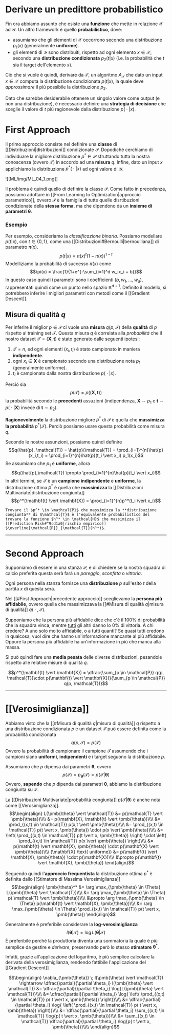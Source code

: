 # Derivare un predittore probabilistico
Fin ora abbiamo assunto che esiste una **funzione** che mette in relazione $\mathcal{X}$ ad $\mathcal{Y}$.
Un altro framework è quello **probabilistico**, dove:
- assumiamo che gli elementi di $\mathcal{X}$ occorrono secondo una distribuzione $p_1(x)$ (generalmente **uniforme**).
- gli elementi di $\mathcal{Y}$ sono distribuiti, rispetto ad ogni elemento $x \in \mathcal{X}$, secondo una **distribuzione condizionata** $p_2(t \vert x)$ (i.e. la probabilità che $t$ sia il target dell'elemento $x$).

Ciò che si vuole è quindi, derivare da $\mathcal{T}$, un algoritmo $A_{\mathcal{T}}$ che dato un input $x \in \mathcal{X}$ computa la distribuzione condizionata $p(t \vert x)$, la quale deve *approssimare* il più possibile la distribuzione $p_2$.

Dato che sarebbe desiderabile ottenere un singolo valore come output (e non una distribuzione), è necessario definire una **strategia di decisione** che sceglie il valore di $t$ più ragionevole dalla distribuzione $p( \;\cdot\; \vert x)$.

# First Approach
Il primo approccio consiste nel definire una **classe** di [[Distribuzioni|distribuzioni]] condizionate $\mathcal{P}$.
Dopodiché cerchiamo di individuare la migliore distribuzione $p^* \in \mathcal{P}$ sfruttando tutta la nostra conoscenza (ovvero $\mathcal{T}$) in accordo ad una **misura** $q$.
Infine, dato un input $x$ applichiamo la distribuzione $p^*( \;\cdot\; \vert x)$ ad ogni valore di $\mathcal{Y}$.

![[ML/img/ML_04_1.png]]


Il problema è quindi quello di definire la classe $\mathcal{P}$.
Come fatto in precedenza, possiamo adottare in [[From Learning to Optimization|approccio parametrico]], ovvero $\mathcal{P}$ è la famiglia di tutte quelle disrtibuzioni condizionate della **stessa forma**, ma che dipendono da un **insieme di parametri** $\pmb{\theta}$.

### Esempio
Per esempio, consideriamo la *classificazione binaria*.
Possiamo modellare $p(t \vert x)$, con $t \in \lbrace 0,1 \rbrace$, come una [[Distribuzioni#Bernoulli|bernoulliana]] di parametro $\pi(x)$.
$$p(t \vert x) = \pi(x)^t(1-\pi(x))^{1-t}$$
Modelliziamo la probabilità di successo $\pi(x)$ come $$\pi(x) = \frac{1}{1+e^{-\sum_{i=1}^d w_ix_i + b}}$$
In questo caso quindi i parametri sono i coefficienti $(b,w_1, ..., w_d)$, rappresentati quindi come un punto nello spazio $\mathbb{R}^{d+1}$.
Definito il modello, si potrebbero inferire i migliori parametri con metodi come il [[Gradient Descent]].


## Misura di qualità $q$
Per inferire il miglior $p \in \mathcal{P}$ ci vuole una **misura** $q(p, \mathcal{T})$ della **qualità** di $p$ rispetto al training set $\mathcal{T}$.
Questa misura $q$ è correlata alla *probabilità* che il nostro dataset $\mathcal{T} = (\mathbf{X}, \mathbf{t})$ è stato generato dalle seguenti ipotesi:
1. $\mathcal{T} = n$, ed ogni elementi $(x_i,t_i)$ è stato campionato in maniera **indipendente**.
2. ogni $x_i \in \mathbf{X}$ è campionato secondo una distribuzione nota $p_1$ (generalmente uniforme).
3. $t_i$ è campionato dalla nostra distribuzione $p( \;\cdot\; \vert x)$.

Perciò sia $$p(\mathcal{T}) = p((\mathbf{X}, \mathbf{t}))$$ la probabilità secondo le **precedenti** assuzioni (indipendenza, $\mathbf{X} \sim p_1$ e $\mathbf{t} \sim p( \;\cdot\; \vert \mathbf{X})$ invece di $\mathbf{t} \sim p_2$).

**Ragionevolmente** la distribuzione migliore $p^*$ di $\mathcal{P}$ è quella che **massimizza la probabilità** $p^*(\mathcal{T})$.
Perciò possiamo usare questa probabilità come misura $q$.

Secondo le nostre assunzioni, possiamo quindi definire $$q(\hat{p}, \mathcal{T}) = \hat{p}(\mathcal{T}) = \prod_{i=1}^{n}\hat{p}(x_i,t_i) = \prod_{i=1}^{n}\hat{p}(t_i \vert x_i) p_1(x_i)$$
Se assumiamo che $p_1$ è **uniforme**, allora $$q(\hat{p},\mathcal{T}) \propto \prod_{i=1}^{n}\hat{p}(t_i \vert x_i)$$
In altri termini, se $\mathcal{T}$ è un **campione indipendente** e **uniforme**, la distribuzione ottima $p^*$ è quella che **massimizza** la [[Distribuzioni Multivariate|distribuzione congiunta]] $$p^*(\mathbf{t} \vert \mathbf{X}) = \prod_{i=1}^{n}p^*(t_i \vert x_i)$$

```ad-note
Trovare il $p^* \in \mathcal{P}$ che massimizza la **distribuzione congiunta** di $\mathcal{T}$ è l'equivalente probabilistico del trovare la funzione $h^* \in \mathcal{H}$ che massimizza il [[Prediction Risk#^9cd1a0|rischio empirico]] $\overline{\mathcal{R}}_{\mathcal{T}}(h^*)$.
```


----------
# Second Approach
Supponiamo di essere in una stanza $\mathcal{P}$, e di chiedere se la nostra squadra di calcio preferita questa serà farà un *pareggio*, *sconfitta* o *vittoria*.

Ogni persona nella stanza fornisce una **distribuzione** $p$ sull'esito $t$ della partita $x$ di questa sera.

Nel [[#First Approach|precedente approccio]] sceglievamo la **persona più affidabile**, ovvero quella che massimizzava la [[#Misura di qualità $q$|misura di qualità]] $q( \;\cdot\;, \mathcal{T})$.

Supponiamo che la persona più affidabile dice che c'è il 100% di probabilità che la squadra vinca, mentre <u>tutti</u> gli altri danno lo 0% di vittoria.
A chi credere? A uno solo molto affidabile, o a tutti quanti?
Se quasi tutti credono in qualcosa, vuol dire che hanno un'informazione mancante al più affidabile. Oppure la persona più affidabile ha un'informazione in più che manca alla massa.

Si può quindi fare una **media pesata** delle diverse distribuzioni, pesandole rispetto alle relative misure di qualità $q$.

$$p^*(\mathbf{t} \vert \mathbf{X}) = \dfrac{\sum_{p \in \mathcal{P}} q(p, \mathcal{T})\cdot p(\mathbf{t} \vert \mathbf{X})}{\sum_{p \in \mathcal{P}} q(p, \mathcal{T})}$$


-----
# [[Verosimiglianza]]
Abbiamo visto che la [[#Misura di qualità $q$|misura di qualità]] $q$ rispetto a una distribuzione condizionata $p$ e un dataset $\mathcal{T}$ può essere definita come la probabilità condizionata $$q(p, \mathcal{T}) = p(\mathcal{T})$$ Ovvero la probabilità di campionare il campione $\mathcal{T}$ assumendo che i campioni siano **uniformi**, **indipendenti** e i target seguono la distribuzione $p$.

Assumiamo che $p$ dipensa dai parametri $\pmb{\theta}$, ovvero $$p(\mathcal{T}) = p_{\pmb{\theta}}(\mathcal{T}) = p(\mathcal{T} \vert \pmb{\theta})$$
Ovvero, **sapendo** che $p$ dipenda dai parametri $\pmb{\theta}$, abbiamo la distribuzione congiunta su $\mathcal{T}$.

La [[Distribuzioni Multivariate|probabilità congiunta]] $p(\mathcal{T} \vert \pmb{\theta})$ è anche nota come [[Verosimiglianza]].
$$\begin{align}
L(\pmb{\theta} \vert \mathcal{T})
&= p(\mathcal{T} \vert \pmb{\theta})\\\\
&= p(\mathbf{X}, \mathbf{t} \vert \pmb{\theta})\\\\
&= \prod_{(x,t) \in \mathcal{T}} p(x,t \vert \pmb{\theta})\\\\
&= \prod_{(x,t) \in \mathcal{T}} p(t \vert x, \pmb{\theta}) \cdot p(x \vert \pmb{\theta})\\\\
&= \left( \prod_{(x,t) \in \mathcal{T}} p(t \vert x, \pmb{\theta}) \right) \cdot \left( \prod_{(x,t) \in \mathcal{T}} p(x \vert \pmb{\theta}) \right)\\\\
&= p(\mathbf{t} \vert \mathbf{X}, \pmb{\theta}) \cdot  p(\mathbf{X} \vert \pmb{\theta})\\\\
(\mathbf{X} \text{ uniforme}) &= p(\mathbf{t} \vert \mathbf{X}, \pmb{\theta}) \cdot  p(\mathbf{X})\\\\
&\propto p(\mathbf{t} \vert \mathbf{X}, \pmb{\theta})
\end{align}$$


Seguendo quindi l'**approccio frequentista** la distribuzione ottima $p^*$ è definita dallo [[Stimatore di Massima Verosimiglianza]] 
$$\begin{align}
\pmb{\theta}^*
&= \arg \max_{\pmb{\theta} \in \Theta} L(\pmb{\theta} \vert \mathcal{T})\\\\
&= \arg \max_{\pmb{\theta} \in \Theta} p( \mathcal{T} \vert \pmb{\theta})\\\\
&\propto \arg \max_{\pmb{\theta} \in \Theta} p(\mathbf{t} \vert \mathbf{X}, \pmb{\theta})\\\\
&= \arg \max_{\pmb{\theta} \in \Theta} \prod_{(x,t) \in \mathcal{T}} p(t \vert x, \pmb{\theta})
\end{align}$$

Generalmente è preferibile considerare la **log-verosimiglianza** $$l(\pmb{\theta} \vert \mathcal{T}) = \log{L(\pmb{\theta} \vert \mathcal{T})}$$
È preferibile perché la produttoria diventa una sommatoria la quale è più semplice da gestire e *derivare*, preservando però lo stesso **stimatore** $\pmb{\theta}^*$.

Infatti, grazie all'applicazione del logaritmo, è più semplice calcolare la derivata della verosimiglianza, rendendo fattibile l'applicazione del [[Gradient Descent]]

$$\begin{align}
\nabla_{\pmb{\theta}} \; l(\pmb{\theta} \vert \mathcal{T}) \rightarrow \dfrac{\partial}{\partial \theta_i} l(\pmb{\theta} \vert \mathcal{T})
&= \dfrac{\partial}{\partial \theta_i} \log{L(\pmb{\theta} \vert \mathcal{T})}\\\\
&= \dfrac{\partial}{\partial \theta_i} \log{ \left( \prod_{(x,t) \in \mathcal{T}} p( t \vert x, \pmb{\theta}) \right)}\\\\
&= \dfrac{\partial}{\partial \theta_i} \log{ \left( \prod_{(x,t) \in \mathcal{T}} p( t \vert x, \pmb{\theta}) \right)}\\\\
&= \dfrac{\partial}{\partial \theta_i} \sum_{(x,t) \in \mathcal{T}} \log{p( t \vert x, \pmb{\theta})}\\\\
&= \sum_{(x,t) \in \mathcal{T}} \dfrac{\partial}{\partial \theta_i} \log{p( t \vert x, \pmb{\theta})}\\\\
\end{align}$$

